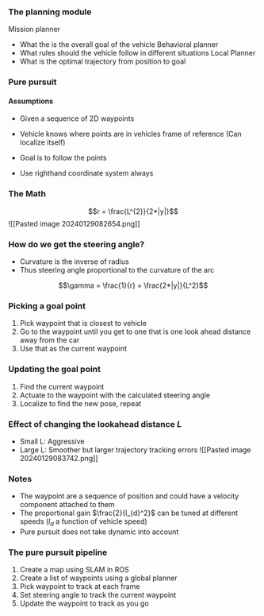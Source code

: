 ### The planning module
Mission planner 
-  What the is the overall goal of the vehicle
Behavioral planner 
- What rules should the vehicle follow in different situations
Local Planner 
- What is the optimal trajectory from position to goal

### Pure pursuit
#### Assumptions
- Given a sequence of 2D waypoints
- Vehicle knows where points are in vehicles frame of reference (Can localize itself)
- Goal is to follow the points

- Use righthand coordinate system always
###  The Math

$$r = \frac{L^{2}}{2*|y|}$$
![[Pasted image 20240129082654.png]]
### How do we get the steering angle?
- Curvature is the inverse of radius
- Thus steering angle proportional to the curvature of the arc

$$\gamma = \frac{1}{r} = \frac{2*|y|}{L^2}$$
### Picking a goal point
1) Pick waypoint that is closest to vehicle
2) Go to the waypoint until you get to one that is one look ahead distance away from the car
3) Use that as the current waypoint
### Updating the goal point
1) Find the current waypoint
2) Actuate to the waypoint with the calculated steering angle
3) Localize to find the new pose, repeat
### Effect of changing the lookahead distance $L$
- Small L: Aggressive
- Large L: Smoother but larger trajectory tracking errors
![[Pasted image 20240129083742.png]]

### Notes
 - The waypoint are a sequence of position and could have a velocity component attached to them
 - The proportional gain $\frac{2}{l_{d}^2}$ can be tuned at different speeds ($l_{d}$ a function of vehicle speed)
 - Pure pursuit does not take dynamic into account

### The pure pursuit pipeline
1) Create a map using SLAM in ROS
2) Create a list of waypoints using a global planner
3) Pick waypoint to track at each frame
4) Set steering angle to track the current waypoint
5) Update the waypoint to track as you go
